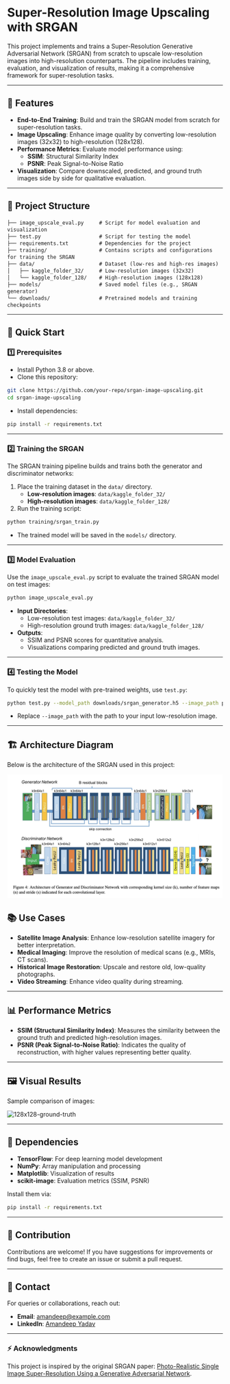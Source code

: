 # Super-Resolution Image Upscaling with SRGAN

This project implements and trains a Super-Resolution Generative Adversarial Network (SRGAN) from scratch to upscale low-resolution images into high-resolution counterparts. The pipeline includes training, evaluation, and visualization of results, making it a comprehensive framework for super-resolution tasks.

---

## 🌟 Features

- **End-to-End Training**: Build and train the SRGAN model from scratch for super-resolution tasks.
- **Image Upscaling**: Enhance image quality by converting low-resolution images (32x32) to high-resolution (128x128).
- **Performance Metrics**: Evaluate model performance using:
  - **SSIM**: Structural Similarity Index
  - **PSNR**: Peak Signal-to-Noise Ratio
- **Visualization**: Compare downscaled, predicted, and ground truth images side by side for qualitative evaluation.

---

## 📂 Project Structure

```
├── image_upscale_eval.py     # Script for model evaluation and visualization
├── test.py                   # Script for testing the model
├── requirements.txt          # Dependencies for the project
├── training/                 # Contains scripts and configurations for training the SRGAN
├── data/                     # Dataset (low-res and high-res images)
│   ├── kaggle_folder_32/     # Low-resolution images (32x32)
│   └── kaggle_folder_128/    # High-resolution images (128x128)
├── models/                   # Saved model files (e.g., SRGAN generator)
└── downloads/                # Pretrained models and training checkpoints
```

---

## 🚀 Quick Start

### 1️⃣ Prerequisites

- Install Python 3.8 or above.
- Clone this repository:

```bash
git clone https://github.com/your-repo/srgan-image-upscaling.git
cd srgan-image-upscaling
```

- Install dependencies:

```bash
pip install -r requirements.txt
```

---

### 2️⃣ Training the SRGAN

The SRGAN training pipeline builds and trains both the generator and discriminator networks:

1. Place the training dataset in the `data/` directory.
   - **Low-resolution images**: `data/kaggle_folder_32/`
   - **High-resolution images**: `data/kaggle_folder_128/`
2. Run the training script:

```bash
python training/srgan_train.py
```

- The trained model will be saved in the `models/` directory.

---

### 3️⃣ Model Evaluation

Use the `image_upscale_eval.py` script to evaluate the trained SRGAN model on test images:

```bash
python image_upscale_eval.py
```

- **Input Directories**:
  - Low-resolution test images: `data/kaggle_folder_32/`
  - High-resolution ground truth images: `data/kaggle_folder_128/`
- **Outputs**:
  - SSIM and PSNR scores for quantitative analysis.
  - Visualizations comparing predicted and ground truth images.

---

### 4️⃣ Testing the Model

To quickly test the model with pre-trained weights, use `test.py`:

```bash
python test.py --model_path downloads/srgan_generator.h5 --image_path path/to/your/image.jpg
```

- Replace `--image_path` with the path to your input low-resolution image.

---

## 🏗️ Architecture Diagram

Below is the architecture of the SRGAN used in this project:

![SRGAN Architecture](https://github.com/amandeep-yadav/SRGAN-from-scatch-for-32-32-to-128-128/blob/main/img/Screen_Shot_2020-07-19_at_11.13.45_AM_zsF2pa7.png)

## 📚 Use Cases

- **Satellite Image Analysis**: Enhance low-resolution satellite imagery for better interpretation.
- **Medical Imaging**: Improve the resolution of medical scans (e.g., MRIs, CT scans).
- **Historical Image Restoration**: Upscale and restore old, low-quality photographs.
- **Video Streaming**: Enhance video quality during streaming.

---

## 📊 Performance Metrics

- **SSIM (Structural Similarity Index)**: Measures the similarity between the ground truth and predicted high-resolution images.
- **PSNR (Peak Signal-to-Noise Ratio)**: Indicates the quality of reconstruction, with higher values representing better quality.

---

## 🖼️ Visual Results

Sample comparison of images:

 ![128x128-ground-truth](path-to-example)

---

## 📜 Dependencies

- **TensorFlow**: For deep learning model development
- **NumPy**: Array manipulation and processing
- **Matplotlib**: Visualization of results
- **scikit-image**: Evaluation metrics (SSIM, PSNR)

Install them via:

```bash
pip install -r requirements.txt
```

---

## 🤝 Contribution

Contributions are welcome! If you have suggestions for improvements or find bugs, feel free to create an issue or submit a pull request.

---

## 📧 Contact

For queries or collaborations, reach out:

- **Email**: amandeep@example.com
- **LinkedIn**: [Amandeep Yadav](https://linkedin.com/in/amandeep-yadav)

---

### ⚡ Acknowledgments

This project is inspired by the original SRGAN paper: [Photo-Realistic Single Image Super-Resolution Using a Generative Adversarial Network](https://arxiv.org/abs/1609.04802).

